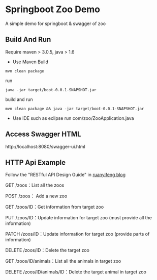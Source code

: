 # Springboot Zoo Demo
A simple demo for springboot & swagger of zoo

Build And Run
-------------
Require maven > 3.0.5, java > 1.6

* Use Maven
Build
```
mvn clean package
```
run
```
java -jar target/boot-0.0.1-SNAPSHOT.jar
```
build and run
```
mvn clean package && java -jar target/boot-0.0.1-SNAPSHOT.jar
```

* Use IDE such as eclipse
run com/zoo/ZooApplication.java

Access Swagger HTML
-------------
http://localhost:8080/swagger-ui.html

HTTP Api Example
-------------
Follow the "RESTful API Design Guide" in [ruanyifeng blog](http://www.ruanyifeng.com/blog/2014/05/restful_api.html "http://www.ruanyifeng.com/blog/2014/05/restful_api.html")

  GET /zoos：List all the zoos
  
  POST /zoos： Add a new zoo
  
  GET /zoos/ID：Get information from target zoo
  
  PUT /zoos/ID：Update information for target zoo (must provide all the information)
  
  PATCH /zoos/ID：Update information for target zoo (provide parts of information)
  
  DELETE /zoos/ID：Delete the target zoo
  
  GET /zoos/ID/animals：List all the animals in target zoo
  
  DELETE /zoos/ID/animals/ID：Delete the target animal in target zoo
